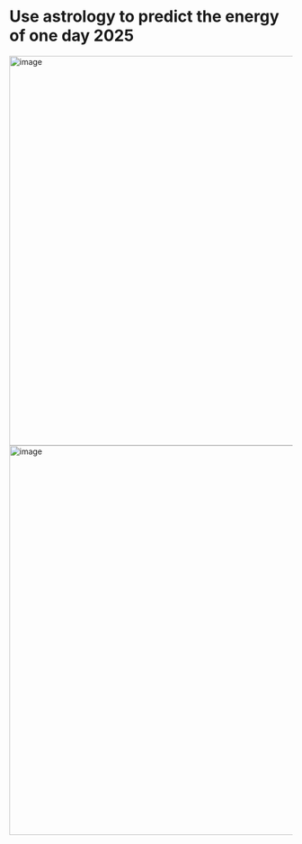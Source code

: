 # Use astrology to predict the energy of one day 2025

<img width="692" alt="image" src="https://github.com/user-attachments/assets/d747a6ab-0a14-4458-be24-ccdce5bb71a7" />

<img width="692" alt="image" src="https://github.com/user-attachments/assets/c8da5529-29b3-400f-89da-b49b0d8de369" />

